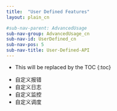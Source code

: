 ```yaml
---
title:  "User Defined Features"
layout: plain_cn

#sub-nav-parent: AdvancedUsage
sub-nav-group: AdvancedUsage_cn
sub-nav-id: UserDefined_cn
sub-nav-pos: 5
sub-nav-title: User-Defined-API
---
```


* This will be replaced by the TOC
{:toc}

- 自定义报错
- 自定义日志
- 自定义监控
- 自定义调度